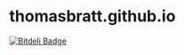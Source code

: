 thomasbratt.github.io
=====================

[![Bitdeli Badge](https://d2weczhvl823v0.cloudfront.net/thomasbratt/thomasbratt.github.io/trend.png)](https://bitdeli.com/free "Bitdeli Badge")


